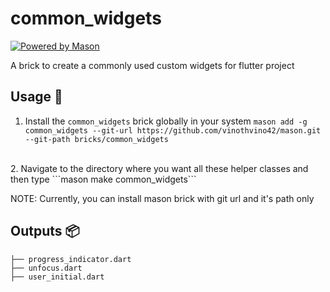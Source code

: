# common_widgets

[![Powered by Mason](https://img.shields.io/endpoint?url=https%3A%2F%2Ftinyurl.com%2Fmason-badge)](https://github.com/felangel/mason)

A brick to create a commonly used custom widgets for flutter project

## Usage 🚀

1. Install the ```common_widgets``` brick globally in your system
    ```mason add -g common_widgets --git-url https://github.com/vinothvino42/mason.git --git-path bricks/common_widgets```
<br>
2. Navigate to the directory where you want all these helper classes and then type
    ```mason make common_widgets```

NOTE: Currently, you can install mason brick with git url and it's path only

## Outputs 📦

```
├── progress_indicator.dart
├── unfocus.dart
├── user_initial.dart
